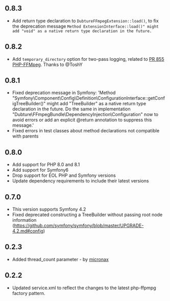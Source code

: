 ## 0.8.3
- Add return type declaration to `DubtureFFmpegExtension::load()`, to fix the deprecation message `Method ExtensionInterface::load()" might add "void" as a native return type declaration in the future.`

## 0.8.2
- Add `temporary_directory` option for two-pass logging, 
related to [PR 855 PHP-FFMpeg](https://github.com/PHP-FFMpeg/PHP-FFMpeg/pull/855).
Thanks to @ToshY

## 0.8.1
- Fixed deprecation message in Symfony: 'Method "Symfony\Component\Config\Definition\ConfigurationInterface::getConfigTreeBuilder()" might add "TreeBuilder" as a native return type declaration in the future. Do the same in implementation "Dubture\FFmpegBundle\DependencyInjection\Configuration" now to avoid errors or add an explicit @return annotation to suppress this message.'
- Fixed errors in test classes about method declarations not compatible with parents

## 0.8.0
- Add support for PHP 8.0 and 8.1
- Add support for Symfony6
- Drop support for EOL PHP and Symfony versions
- Update dependency requirements to include their latest versions

## 0.7.0
- This version supports Symfony 4.2
- Fixed deprecated constructing a TreeBuilder without passing root node information (https://github.com/symfony/symfony/blob/master/UPGRADE-4.2.md#config)

## 0.2.3

- Added thread_count parameter - by [micronax](https://github.com/micronax)

## 0.2.2

- Updated service.xml to reflect the changes to the latest php-ffpmpg factory pattern.

